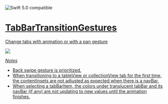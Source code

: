 <img src="https://img.shields.io/badge/swift5.0-compatible-4BC51D.svg?style=flat" alt="Swift 5.0 compatible" /></a> <a href="https://github.com/nicolaouG/GNRangeSlider/blob/master/LICENSE">

# TabBarTransitionGestures
Change tabs with animation or with a pan gesture

![](tabbarTransitionAndGesture.gif)

*Notes*
- Back swipe gesture is prioritized.
- When transitioning to a tableView or collectionView tab for the first time, the contentInsets are not adjusted as expected when there is a navBar.
- When selecting a tabBarItem, the colors under translucent tabBar and its navBar (if any) are not updating to new values until the animation finishes.
